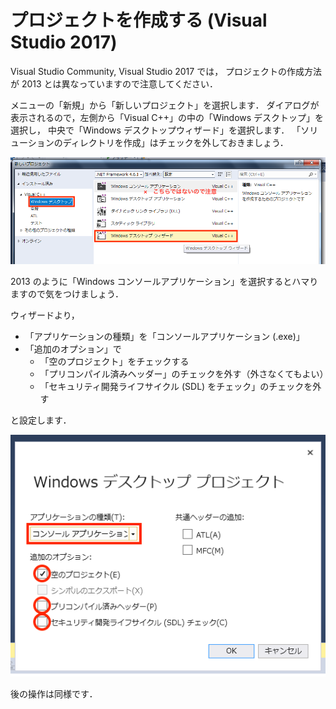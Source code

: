 # プロジェクトを作成する (Visual Studio 2017)

Visual Studio Community, Visual Studio 2017 では，
プロジェクトの作成方法が 2013 とは異なっていますので注意してください．

メニューの「新規」から「新しいプロジェクト」を選択します．
ダイアログが表示されるので，左側から「Visual C++」の中の「Windows デスクトップ」を選択し，
中央で「Windows デスクトップウィザード」を選択します．
「ソリューションのディレクトリを作成」はチェックを外しておきましょう．

![project1](/img/proj1-2017.png)

2013 のように「Windows コンソールアプリケーション」を選択するとハマりますので気をつけましょう．

ウィザードより，

- 「アプリケーションの種類」を「コンソールアプリケーション (.exe)」
- 「追加のオプション」で
  - 「空のプロジェクト」をチェックする
  - 「プリコンパイル済みヘッダー」のチェックを外す（外さなくてもよい）
  - 「セキュリティ開発ライフサイクル (SDL) をチェック」のチェックを外す

と設定します．

![project1](/img/proj2-2017.png)

後の操作は同様です．
